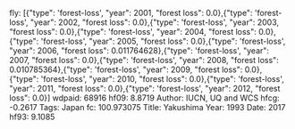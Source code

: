 fly: [{"type": 'forest-loss', "year": 2001, "forest loss": 0.0},{"type": 'forest-loss', "year": 2002, "forest loss": 0.0},{"type": 'forest-loss', "year": 2003, "forest loss": 0.0},{"type": 'forest-loss', "year": 2004, "forest loss": 0.0},{"type": 'forest-loss', "year": 2005, "forest loss": 0.0},{"type": 'forest-loss', "year": 2006, "forest loss": 0.011764628},{"type": 'forest-loss', "year": 2007, "forest loss": 0.0},{"type": 'forest-loss', "year": 2008, "forest loss": 0.010785364},{"type": 'forest-loss', "year": 2009, "forest loss": 0.0},{"type": 'forest-loss', "year": 2010, "forest loss": 0.0},{"type": 'forest-loss', "year": 2011, "forest loss": 0.0},{"type": 'forest-loss', "year": 2012, "forest loss": 0.0}]
wdpaid: 68916
hf09: 8.8719
Author: IUCN, UQ and WCS
hfcg: -0.2617
Tags: Japan
fc: 100.973075
Title: Yakushima
Year: 1993
Date: 2017
hf93: 9.1085
